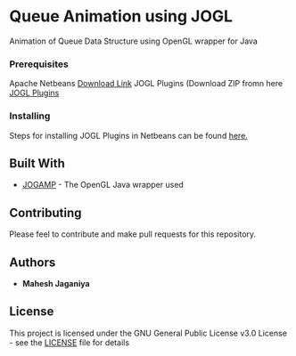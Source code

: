 
# Queue Animation using JOGL

Animation of Queue Data Structure using OpenGL wrapper for Java


### Prerequisites

Apache Netbeans [Download Link](https://netbeans.org/downloads/8.2/)
JOGL Plugins (Download ZIP fromn here [JOGL Plugins](https://drive.google.com/file/d/1tNqL5wfunjb_WjHM-1StRlOmcnnbXwb9/view?usp=sharing)


### Installing

Steps for installing JOGL Plugins in Netbeans can be found [here.](https://www.youtube.com/watch?v=t0ntwdDqqH4&t=35s)



## Built With

* [JOGAMP](https://jogamp.org/jogl/www/) - The OpenGL Java wrapper used

## Contributing

Please feel to contribute and make pull requests for this repository.


## Authors

* **Mahesh Jaganiya** 


## License

This project is licensed under the GNU General Public License v3.0 License - see the [LICENSE](LICENSE) file for details

